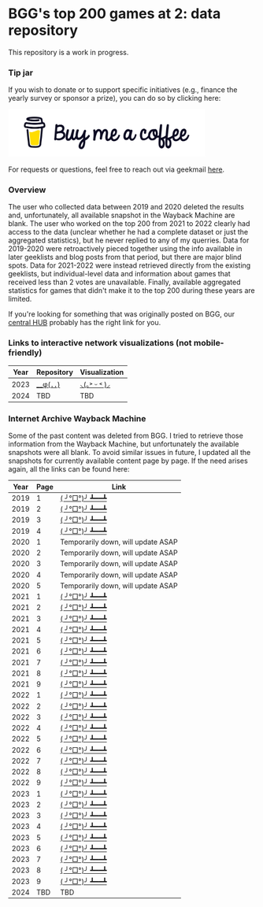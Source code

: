 # BGG's top 200 games at 2: data repository
This repository is a work in progress.

### Tip jar
If you wish to donate or to support specific initiatives (e.g., finance the yearly survey or sponsor a prize), you can do so by clicking here:

[<img src="images/bmc-logo.png" alt="Alt text" title="Donations" width="400">](https://www.buymeacoffee.com/dr_bewd)

For requests or questions, feel free to reach out via geekmail [here](https://boardgamegeek.com/user/Dr_Bewd).

### Overview
The user who collected data between 2019 and 2020 deleted the results and, unfortunately, all available snapshot in the Wayback Machine are blank. The user who worked on the top 200 from 2021 to 2022 clearly had access to the data (unclear whether he had a complete dataset or just the aggregated statistics), but he never replied to any of my querries. Data for 2019-2020 were retroactively pieced together using the info available in later geeklists and blog posts from that period, but there are major blind spots. Data for 2021-2022 were instead retrieved directly from the existing geeklists, but individual-level data and information about games that received less than 2 votes are unavailable. Finally, available aggregated statistics for games that didn't make it to the top 200 during these years are limited.

If you're looking for something that was originally posted on BGG, our [central HUB](https://boardgamegeek.com/thread/3430158/top-games-with-two-central-hub-thread) probably has the right link for you.

### Links to interactive network visualizations (not mobile-friendly)
| Year | Repository | Visualization |
| --- | --- | --- |
| 2023 | [__φ(．．)](https://github.com/DrBewd/BGG_top200_at_2_2023) | [⸜(｡˃ ᵕ ˂ )⸝](https://drbewd.github.io/BGG_top200_at_2_2023/#) |
| 2024 | TBD | TBD |

### Internet Archive Wayback Machine
Some of the past content was deleted from BGG. I tried to retrieve those information from the Wayback Machine, but unfortunately the available snapshots were all blank. To avoid similar issues in future, I updated all the snapshots for currently available content page by page. If the need arises again, all the links can be found here:

| Year | Page | Link |
| --- | --- | --- |
| 2019 | 1 | [( ╯°□°)╯ ┻━━┻](https://web.archive.org/web/20240000000000*/https://boardgamegeek.com/geeklist/330084/peoples-choice-two-archival-series-2019) |
| 2019 | 2 | [( ╯°□°)╯ ┻━━┻](https://web.archive.org/web/20240000000000*/https://boardgamegeek.com/geeklist/330084/peoples-choice-two-archival-series-2019?page=2) |
| 2019 | 3 | [( ╯°□°)╯ ┻━━┻](https://web.archive.org/web/20240000000000*/https://boardgamegeek.com/geeklist/330084/peoples-choice-two-archival-series-2019?page=3) |
| 2019 | 4 | [( ╯°□°)╯ ┻━━┻](https://web.archive.org/web/20240000000000*/https://boardgamegeek.com/geeklist/330084/peoples-choice-two-archival-series-2019?page=4) |
| 2020 | 1 | Temporarily down, will update ASAP | 
| 2020 | 2 | Temporarily down, will update ASAP |
| 2020 | 3 | Temporarily down, will update ASAP |
| 2020 | 4 | Temporarily down, will update ASAP |
| 2020 | 5 | Temporarily down, will update ASAP |
| 2021 | 1 | [( ╯°□°)╯ ┻━━┻](https://web.archive.org/web/20240000000000*/https://boardgamegeek.com/geeklist/292379/2021-peoples-choice-top-games-two-1-200) |
| 2021 | 2 | [( ╯°□°)╯ ┻━━┻](https://web.archive.org/web/20240000000000*/https://boardgamegeek.com/geeklist/292379/2021-peoples-choice-top-games-two-1-200?page=2) |
| 2021 | 3 | [( ╯°□°)╯ ┻━━┻](https://web.archive.org/web/20240000000000*/https://boardgamegeek.com/geeklist/292379/2021-peoples-choice-top-games-two-1-200?page=3) |
| 2021 | 4 | [( ╯°□°)╯ ┻━━┻](https://web.archive.org/web/20240000000000*/https://boardgamegeek.com/geeklist/292379/2021-peoples-choice-top-games-two-1-200?page=4) |
| 2021 | 5 | [( ╯°□°)╯ ┻━━┻](https://web.archive.org/web/20240000000000*/https://boardgamegeek.com/geeklist/292379/2021-peoples-choice-top-games-two-1-200?page=5) |
| 2021 | 6 | [( ╯°□°)╯ ┻━━┻](https://web.archive.org/web/20240000000000*/https://boardgamegeek.com/geeklist/292379/2021-peoples-choice-top-games-two-1-200?page=6) |
| 2021 | 7 | [( ╯°□°)╯ ┻━━┻](https://web.archive.org/web/20240000000000*/https://boardgamegeek.com/geeklist/292379/2021-peoples-choice-top-games-two-1-200?page=7) |
| 2021 | 8 | [( ╯°□°)╯ ┻━━┻](https://web.archive.org/web/20240000000000*/https://boardgamegeek.com/geeklist/292379/2021-peoples-choice-top-games-two-1-200?page=8) |
| 2021 | 9 | [( ╯°□°)╯ ┻━━┻](https://web.archive.org/web/20240000000000*/https://boardgamegeek.com/geeklist/292379/2021-peoples-choice-top-games-two-1-200?page=9) |
| 2022 | 1 | [( ╯°□°)╯ ┻━━┻](https://web.archive.org/web/20240000000000*/https://boardgamegeek.com/geeklist/307302/2022-peoples-choice-top-games-two-1-200) |
| 2022 | 2 | [( ╯°□°)╯ ┻━━┻](https://web.archive.org/web/20240000000000*/https://boardgamegeek.com/geeklist/307302/2022-peoples-choice-top-games-two-1-200?page=2) |
| 2022 | 3 | [( ╯°□°)╯ ┻━━┻](https://web.archive.org/web/20240515000000*/https://boardgamegeek.com/geeklist/307302/2022-peoples-choice-top-games-two-1-200?page=3) |
| 2022 | 4 | [( ╯°□°)╯ ┻━━┻](https://web.archive.org/web/20240515000000*/https://boardgamegeek.com/geeklist/307302/2022-peoples-choice-top-games-two-1-200?page=4) |
| 2022 | 5 | [( ╯°□°)╯ ┻━━┻](https://web.archive.org/web/20240515000000*/https://boardgamegeek.com/geeklist/307302/2022-peoples-choice-top-games-two-1-200?page=5) |
| 2022 | 6 | [( ╯°□°)╯ ┻━━┻](https://web.archive.org/web/20240515000000*/https://boardgamegeek.com/geeklist/307302/2022-peoples-choice-top-games-two-1-200?page=6) |
| 2022 | 7 | [( ╯°□°)╯ ┻━━┻](https://web.archive.org/web/20240515000000*/https://boardgamegeek.com/geeklist/307302/2022-peoples-choice-top-games-two-1-200?page=7) |
| 2022 | 8 | [( ╯°□°)╯ ┻━━┻](https://web.archive.org/web/20240515000000*/https://boardgamegeek.com/geeklist/307302/2022-peoples-choice-top-games-two-1-200?page=8) |
| 2022 | 9 | [( ╯°□°)╯ ┻━━┻](https://web.archive.org/web/20240515000000*/https://boardgamegeek.com/geeklist/307302/2022-peoples-choice-top-games-two-1-200?page=9) |
| 2023 | 1 | [( ╯°□°)╯ ┻━━┻](https://web.archive.org/web/20240000000000*/https://boardgamegeek.com/geeklist/328691/2023-peoples-choice-top-games-two-200-1) |
| 2023 | 2 | [( ╯°□°)╯ ┻━━┻](https://web.archive.org/web/20240000000000*/https://boardgamegeek.com/geeklist/328691/2023-peoples-choice-top-games-two-200-1?page=2) |
| 2023 | 3 | [( ╯°□°)╯ ┻━━┻](https://web.archive.org/web/20240000000000*/https://boardgamegeek.com/geeklist/328691/2023-peoples-choice-top-games-two-200-1?page=3) |
| 2023 | 4 | [( ╯°□°)╯ ┻━━┻](https://web.archive.org/web/20240000000000*/https://boardgamegeek.com/geeklist/328691/2023-peoples-choice-top-games-two-200-1?page=4) |
| 2023 | 5 | [( ╯°□°)╯ ┻━━┻](https://web.archive.org/web/20240000000000*/https://boardgamegeek.com/geeklist/328691/2023-peoples-choice-top-games-two-200-1?page=5) |
| 2023 | 6 | [( ╯°□°)╯ ┻━━┻](https://web.archive.org/web/20240000000000*/https://boardgamegeek.com/geeklist/328691/2023-peoples-choice-top-games-two-200-1?page=6) |
| 2023 | 7 | [( ╯°□°)╯ ┻━━┻](https://web.archive.org/web/20240000000000*/https://boardgamegeek.com/geeklist/328691/2023-peoples-choice-top-games-two-200-1?page=7) |
| 2023 | 8 | [( ╯°□°)╯ ┻━━┻](https://web.archive.org/web/20240000000000*/https://boardgamegeek.com/geeklist/328691/2023-peoples-choice-top-games-two-200-1?page=8) |
| 2023 | 9 | [( ╯°□°)╯ ┻━━┻](https://web.archive.org/web/20240000000000*/https://boardgamegeek.com/geeklist/328691/2023-peoples-choice-top-games-two-200-1?page=9) |
| 2024 | TBD | TBD |
